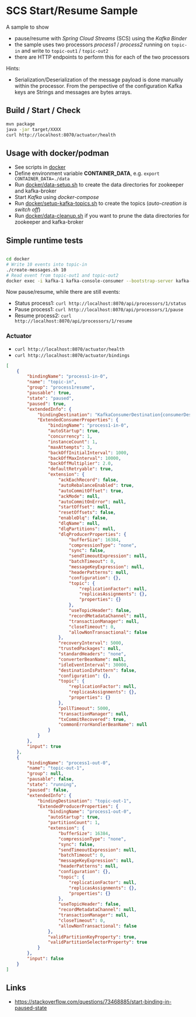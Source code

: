 # SCS Start/Resume Sample

A sample to show

- pause/resume with *Spring Cloud Streams* (SCS) using the *Kafka Binder*
- the sample uses two processors *process1* / *process2* running on `topic-in` and write to `topic-out1` / `topic-out2`
- there are HTTP endpoints to perform this for each of the two processors

Hints:

- Serialization/Deserialization of the message payload is done manually within the processor.
  From the perspective of the configuration Kafka keys are Strings and messages are bytes arrays.

## Build / Start / Check

```bash
mvn package
java -jar target/XXXX
curl http://localhost:8070/actuator/health
```

## Usage with docker/podman

- See scripts in [docker](docker)
- Define environment variable **CONTAINER_DATA**, e.g. `export CONTAINER_DATA=./data`
- Run [docker/data-setup.sh](docker/data-setup.sh) to create the data directories for zookeeper and kafka-broker
- Start *Kafka* using *docker-compose*
- Run [docker/setup-kafka-topics.sh](docker/setup-kafka-topics.sh) to create the topics (*auto-creation is switch off*)
- Run [docker/data-cleanup.sh](docker/data-cleanup.sh) if you want to prune the data directories for zookeeper and kafka-broker

## Simple runtime tests

```bash

cd docker
# Write 10 events into topic-in
./create-messages.sh 10
# Read event from topic-out1 and topic-out2
docker exec -i kafka-1 kafka-console-consumer --bootstrap-server kafka-1:9092 --topic topic-out-1 --from-beginning
```

Now pause/resume, while there are still events:

- Status process1: `curl http://localhost:8070/api/processors/1/status`
- Pause process1: `curl http://localhost:8070/api/processors/1/pause`
- Resume process2: `curl http://localhost:8070/api/processors/1/resume`

### Actuator

- `curl http://localhost:8070/actuator/health` 
- `curl http://localhost:8070/actuator/bindings` 

```json
[
    {
        "bindingName": "process1-in-0",
        "name": "topic-in",
        "group": "process1resume",
        "pausable": true,
        "state": "paused",
        "paused": true,
        "extendedInfo": {
            "bindingDestination": "KafkaConsumerDestination{consumerDestinationName='topic-in', partitions=0, dlqName='null'}",
            "ExtendedConsumerProperties": {
                "bindingName": "process1-in-0",
                "autoStartup": true,
                "concurrency": 1,
                "instanceCount": 1,
                "maxAttempts": 3,
                "backOffInitialInterval": 1000,
                "backOffMaxInterval": 10000,
                "backOffMultiplier": 2.0,
                "defaultRetryable": true,
                "extension": {
                    "ackEachRecord": false,
                    "autoRebalanceEnabled": true,
                    "autoCommitOffset": true,
                    "ackMode": null,
                    "autoCommitOnError": null,
                    "startOffset": null,
                    "resetOffsets": false,
                    "enableDlq": false,
                    "dlqName": null,
                    "dlqPartitions": null,
                    "dlqProducerProperties": {
                        "bufferSize": 16384,
                        "compressionType": "none",
                        "sync": false,
                        "sendTimeoutExpression": null,
                        "batchTimeout": 0,
                        "messageKeyExpression": null,
                        "headerPatterns": null,
                        "configuration": {},
                        "topic": {
                            "replicationFactor": null,
                            "replicasAssignments": {},
                            "properties": {}
                        },
                        "useTopicHeader": false,
                        "recordMetadataChannel": null,
                        "transactionManager": null,
                        "closeTimeout": 0,
                        "allowNonTransactional": false
                    },
                    "recoveryInterval": 5000,
                    "trustedPackages": null,
                    "standardHeaders": "none",
                    "converterBeanName": null,
                    "idleEventInterval": 30000,
                    "destinationIsPattern": false,
                    "configuration": {},
                    "topic": {
                        "replicationFactor": null,
                        "replicasAssignments": {},
                        "properties": {}
                    },
                    "pollTimeout": 5000,
                    "transactionManager": null,
                    "txCommitRecovered": true,
                    "commonErrorHandlerBeanName": null
                }
            }
        },
        "input": true
    },
    {
        "bindingName": "process1-out-0",
        "name": "topic-out-1",
        "group": null,
        "pausable": false,
        "state": "running",
        "paused": false,
        "extendedInfo": {
            "bindingDestination": "topic-out-1",
            "ExtendedProducerProperties": {
                "bindingName": "process1-out-0",
                "autoStartup": true,
                "partitionCount": 1,
                "extension": {
                    "bufferSize": 16384,
                    "compressionType": "none",
                    "sync": false,
                    "sendTimeoutExpression": null,
                    "batchTimeout": 0,
                    "messageKeyExpression": null,
                    "headerPatterns": null,
                    "configuration": {},
                    "topic": {
                        "replicationFactor": null,
                        "replicasAssignments": {},
                        "properties": {}
                    },
                    "useTopicHeader": false,
                    "recordMetadataChannel": null,
                    "transactionManager": null,
                    "closeTimeout": 0,
                    "allowNonTransactional": false
                },
                "validPartitionKeyProperty": true,
                "validPartitionSelectorProperty": true
            }
        },
        "input": false
    }
]
```

## Links

- https://stackoverflow.com/questions/73468885/start-binding-in-paused-state